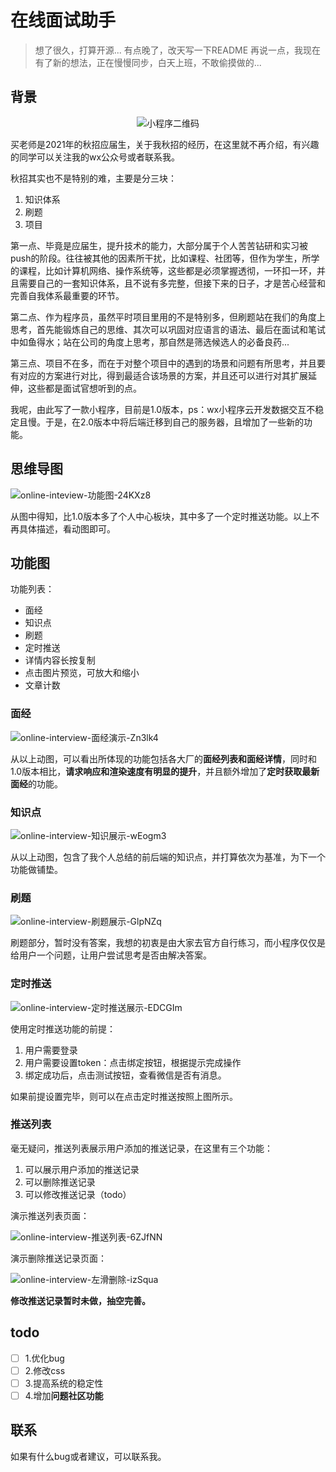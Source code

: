 # 在线面试助手

> 想了很久，打算开源...
> 有点晚了，改天写一下README
> 再说一点，我现在有了新的想法，正在慢慢同步，白天上班，不敢偷摸做的...



## 背景

<div align='center'><img src='https://imgs.dreamcat.ink/blog/online-interview-qr.jpg' alt='小程序二维码'/> </div>

买老师是2021年的秋招应届生，关于我秋招的经历，在这里就不再介绍，有兴趣的同学可以关注我的wx公众号或者联系我。

秋招其实也不是特别的难，主要是分三块：

1. 知识体系
2. 刷题
3. 项目

第一点、毕竟是应届生，提升技术的能力，大部分属于个人苦苦钻研和实习被push的阶段。往往被其他的因素所干扰，比如课程、社团等，但作为学生，所学的课程，比如计算机网络、操作系统等，这些都是必须掌握透彻，一环扣一环，并且需要自己的一套知识体系，且不说有多完整，但接下来的日子，才是苦心经营和完善自我体系最重要的环节。

第二点、作为程序员，虽然平时项目里用的不是特别多，但刷题站在我们的角度上思考，首先能锻炼自己的思维、其次可以巩固对应语言的语法、最后在面试和笔试中如鱼得水；站在公司的角度上思考，那自然是筛选候选人的必备良药...

第三点、项目不在多，而在于对整个项目中的遇到的场景和问题有所思考，并且要有对应的方案进行对比，得到最适合该场景的方案，并且还可以进行对其扩展延伸，这些都是面试官想听到的点。

我呢，由此写了一款小程序，目前是1.0版本，ps：wx小程序云开发数据交互不稳定且慢。于是，在2.0版本中将后端迁移到自己的服务器，且增加了一些新的功能。

## 思维导图

![online-inteview-功能图-24KXz8](https://imgs.dreamcat.ink/uPic/online-inteview-功能图-24KXz8.png)

从图中得知，比1.0版本多了个人中心板块，其中多了一个定时推送功能。以上不再具体描述，看动图即可。

## 功能图

功能列表：
- 面经
- 知识点
- 刷题
- 定时推送
- 详情内容长按复制
- 点击图片预览，可放大和缩小
- 文章计数

### 面经

![online-interview-面经演示-Zn3lk4](http://imgs.dreamcat.ink/uPic/online-interview-面经演示-Zn3lk4.gif)

从以上动图，可以看出所体现的功能包括各大厂的**面经列表和面经详情**，同时和1.0版本相比，**请求响应和渲染速度有明显的提升**，并且额外增加了**定时获取最新面经**的功能。

### 知识点

![online-interview-知识展示-wEogm3](http://imgs.dreamcat.ink/uPic/online-interview-知识展示-wEogm3.gif)

从以上动图，包含了我个人总结的前后端的知识点，并打算依次为基准，为下一个功能做铺垫。

### 刷题

![online-interview-刷题展示-GlpNZq](http://imgs.dreamcat.ink/uPic/online-interview-刷题展示-GlpNZq.gif)

刷题部分，暂时没有答案，我想的初衷是由大家去官方自行练习，而小程序仅仅是给用户一个问题，让用户尝试思考是否由解决答案。

### 定时推送

![online-interview-定时推送展示-EDCGIm](http://imgs.dreamcat.ink/uPic/online-interview-定时推送展示-EDCGIm.gif)

使用定时推送功能的前提：
1. 用户需要登录
2. 用户需要设置token：点击绑定按钮，根据提示完成操作
3. 绑定成功后，点击测试按钮，查看微信是否有消息。

如果前提设置完毕，则可以在点击定时推送按照上图所示。

### 推送列表

毫无疑问，推送列表展示用户添加的推送记录，在这里有三个功能：

1. 可以展示用户添加的推送记录
2. 可以删除推送记录
3. 可以修改推送记录（todo）

演示推送列表页面：

![online-interview-推送列表-6ZJfNN](https://imgs.dreamcat.ink/uPic/online-interview-推送列表-6ZJfNN.png)

演示删除推送记录页面：

![online-interview-左滑删除-izSqua](https://imgs.dreamcat.ink/uPic/online-interview-左滑删除-izSqua.png)

**修改推送记录暂时未做，抽空完善。**

## todo

- [ ] 1.优化bug
- [ ] 2.修改css 
- [ ] 3.提高系统的稳定性
- [ ] 4.增加**问题社区功能**

## 联系

如果有什么bug或者建议，可以联系我。


